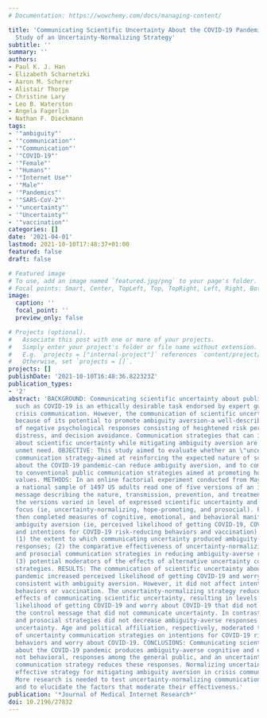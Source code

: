 ```yaml
---
# Documentation: https://wowchemy.com/docs/managing-content/

title: 'Communicating Scientific Uncertainty About the COVID-19 Pandemic: Online Experimental
  Study of an Uncertainty-Normalizing Strategy'
subtitle: ''
summary: ''
authors:
- Paul K. J. Han
- Elizabeth Scharnetzki
- Aaron M. Scherer
- Alistair Thorpe
- Christine Lary
- Leo B. Waterston
- Angela Fagerlin
- Nathan F. Dieckmann
tags:
- '"ambiguity"'
- '"communication"'
- '"Communication"'
- '"COVID-19"'
- '"Female"'
- '"Humans"'
- '"Internet Use"'
- '"Male"'
- '"Pandemics"'
- '"SARS-CoV-2"'
- '"uncertainty"'
- '"Uncertainty"'
- '"vaccination"'
categories: []
date: '2021-04-01'
lastmod: 2021-10-10T17:48:37+01:00
featured: false
draft: false

# Featured image
# To use, add an image named `featured.jpg/png` to your page's folder.
# Focal points: Smart, Center, TopLeft, Top, TopRight, Left, Right, BottomLeft, Bottom, BottomRight.
image:
  caption: ''
  focal_point: ''
  preview_only: false

# Projects (optional).
#   Associate this post with one or more of your projects.
#   Simply enter your project's folder or file name without extension.
#   E.g. `projects = ["internal-project"]` references `content/project/deep-learning/index.md`.
#   Otherwise, set `projects = []`.
projects: []
publishDate: '2021-10-10T16:48:36.822323Z'
publication_types:
- '2'
abstract: 'BACKGROUND: Communicating scientific uncertainty about public health threats
  such as COVID-19 is an ethically desirable task endorsed by expert guidelines on
  crisis communication. However, the communication of scientific uncertainty is challenging
  because of its potential to promote ambiguity aversion-a well-described syndrome
  of negative psychological responses consisting of heightened risk perceptions, emotional
  distress, and decision avoidance. Communication strategies that can inform the public
  about scientific uncertainty while mitigating ambiguity aversion are a critical
  unmet need. OBJECTIVE: This study aimed to evaluate whether an \"uncertainty-normalizing\"
  communication strategy-aimed at reinforcing the expected nature of scientific uncertainty
  about the COVID-19 pandemic-can reduce ambiguity aversion, and to compare its effectiveness
  to conventional public communication strategies aimed at promoting hope and prosocial
  values. METHODS: In an online factorial experiment conducted from May to June 2020,
  a national sample of 1497 US adults read one of five versions of an informational
  message describing the nature, transmission, prevention, and treatment of COVID-19;
  the versions varied in level of expressed scientific uncertainty and supplemental
  focus (ie, uncertainty-normalizing, hope-promoting, and prosocial). Participants
  then completed measures of cognitive, emotional, and behavioral manifestations of
  ambiguity aversion (ie, perceived likelihood of getting COVID-19, COVID-19 worry,
  and intentions for COVID-19 risk-reducing behaviors and vaccination). Analyses assessed
  (1) the extent to which communicating uncertainty produced ambiguity-averse psychological
  responses; (2) the comparative effectiveness of uncertainty-normalizing, hope-promoting,
  and prosocial communication strategies in reducing ambiguity-averse responses; and
  (3) potential moderators of the effects of alternative uncertainty communication
  strategies. RESULTS: The communication of scientific uncertainty about the COVID-19
  pandemic increased perceived likelihood of getting COVID-19 and worry about COVID-19,
  consistent with ambiguity aversion. However, it did not affect intentions for risk-reducing
  behaviors or vaccination. The uncertainty-normalizing strategy reduced these aversive
  effects of communicating scientific uncertainty, resulting in levels of both perceived
  likelihood of getting COVID-19 and worry about COVID-19 that did not differ from
  the control message that did not communicate uncertainty. In contrast, the hope-promoting
  and prosocial strategies did not decrease ambiguity-averse responses to scientific
  uncertainty. Age and political affiliation, respectively, moderated the effects
  of uncertainty communication strategies on intentions for COVID-19 risk-reducing
  behaviors and worry about COVID-19. CONCLUSIONS: Communicating scientific uncertainty
  about the COVID-19 pandemic produces ambiguity-averse cognitive and emotional, but
  not behavioral, responses among the general public, and an uncertainty-normalizing
  communication strategy reduces these responses. Normalizing uncertainty may be an
  effective strategy for mitigating ambiguity aversion in crisis communication efforts.
  More research is needed to test uncertainty-normalizing communication strategies
  and to elucidate the factors that moderate their effectiveness.'
publication: '*Journal of Medical Internet Research*'
doi: 10.2196/27832
---
```

